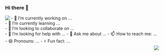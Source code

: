 ### Hi there 👋

<div>
  <img align="left" src="https://github-readme-stats.vercel.app/api?username=DH4NRAJ&show_icons=true&line_height=21&show_icons=true&theme=tokyonight" />
 </div>
 - 🔭 I’m currently working on ...
 <br>
- 🌱 I’m currently learning ...
<br>
- 👯 I’m looking to collaborate on ...
<br>
- 🤔 I’m looking for help with ...
- 💬 Ask me about ...
- 📫 How to reach me: ...
- 😄 Pronouns: ...
- ⚡ Fun fact: ...
 <div>
  <img align="right" src="https://github-readme-stats.vercel.app/api/top-langs/?username=DH4NRAJ&show_icons=true&layout=compact&theme=tokyonight" />
</div>




<!--
**DH4NRAJ/DH4NRAJ** is a ✨ _special_ ✨ repository because its `README.md` (this file) appears on your GitHub profile.
<a href="https://github.com/anuraghazra/convoychat">
Here are some ideas to get you started:

- 🔭 I’m currently working on ...
- 🌱 I’m currently learning ...
- 👯 I’m looking to collaborate on ...
- 🤔 I’m looking for help with ...
- 💬 Ask me about ...
- 📫 How to reach me: ...
- 😄 Pronouns: ...
- ⚡ Fun fact: ...
https://media.giphy.com/media/USV0ym3bVWQJJmNu3N/giphy.gif
<img src="https://media.giphy.com/media/XreQmk7ETCak0/giphy.gif" width="850" height="350" alt="0_0" />

-->
